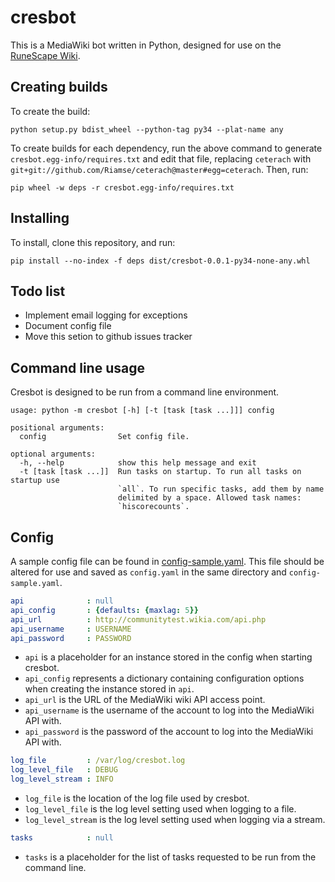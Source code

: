 cresbot
=======

This is a MediaWiki bot written in Python, designed for use on the [RuneScape Wiki](http://runescape.wikia.com/wiki/RuneScape_Wiki).

## Creating builds
To create the build:
```
python setup.py bdist_wheel --python-tag py34 --plat-name any
```

To create builds for each dependency, run the above command to generate `cresbot.egg-info/requires.txt` and edit that file, replacing `ceterach` with `git+git://github.com/Riamse/ceterach@master#egg=ceterach`. Then, run:
```
pip wheel -w deps -r cresbot.egg-info/requires.txt
```

## Installing
To install, clone this repository, and run:
```
pip install --no-index -f deps dist/cresbot-0.0.1-py34-none-any.whl
```

## Todo list

* Implement email logging for exceptions
* Document config file
* Move this setion to github issues tracker

## Command line usage
Cresbot is designed to be run from a command line environment.
```
usage: python -m cresbot [-h] [-t [task [task ...]]] config

positional arguments:
  config                Set config file.

optional arguments:
  -h, --help            show this help message and exit
  -t [task [task ...]]  Run tasks on startup. To run all tasks on startup use
                        `all`. To run specific tasks, add them by name
                        delimited by a space. Allowed task names:
                        `hiscorecounts`.
```

## Config
A sample config file can be found in [config-sample.yaml](https://github.com/onei/cresbot/blob/master/config-sample.yaml). This file should be altered for use and saved as `config.yaml` in the same directory and `config-sample.yaml`.
```yaml
api              : null
api_config       : {defaults: {maxlag: 5}}
api_url          : http://communitytest.wikia.com/api.php
api_username     : USERNAME
api_password     : PASSWORD
```
* `api` is a placeholder for an instance stored in the config when starting cresbot.
* `api_config` represents a dictionary containing configuration options when creating the instance stored in `api`.
* `api_url` is the URL of the MediaWiki wiki API access point.
* `api_username` is the username of the account to log into the MediaWiki API with.
* `api_password` is the password of the account to log into the MediaWiki API with.

```yaml
log_file         : /var/log/cresbot.log
log_level_file   : DEBUG
log_level_stream : INFO
```
* `log_file` is the location of the log file used by cresbot.
* `log_level_file` is the log level setting used when logging to a file.
* `log_level_stream` is the log level setting used when logging via a stream.

```yaml
tasks            : null
```
* `tasks` is a placeholder for the list of tasks requested to be run from the command line.
 
